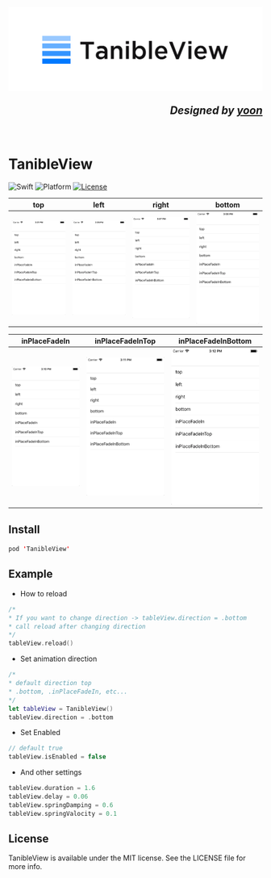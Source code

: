 ![imgTitleLogo](https://github.com/dokgi88/dokgi88.github.io/blob/master/_images/TanibleView/imgTitleLogo.png?raw=true)
_<p align="right"> Designed by [yoon](https://www.behance.net/dusqkq02639) </p>_
-
<br/>

# TanibleView

![Swift](https://img.shields.io/badge/Swift-5.0-orange.svg)
![Platform](https://img.shields.io/badge/Platform-iOS-lightgrey.svg)
[![License](https://img.shields.io/badge/license-MIT-green.svg)](https://github.com/dokgi88/TanibleView/blob/master/LICENSE)

| top | left | right | bottom |
|:---:|:---:|:---:|:---:|
| ![top.gif](https://github.com/dokgi88/dokgi88.github.io/blob/master/_images/TanibleView/top.gif?raw=true) | ![left.gif](https://github.com/dokgi88/dokgi88.github.io/blob/master/_images/TanibleView/left.gif?raw=true) | ![right.gif](https://github.com/dokgi88/dokgi88.github.io/blob/master/_images/TanibleView/right.gif?raw=true) | ![bottom.gif](https://github.com/dokgi88/dokgi88.github.io/blob/master/_images/TanibleView/bottom.gif?raw=true) |

| inPlaceFadeIn | inPlaceFadeInTop | inPlaceFadeInBottom |
|:---:|:---:|:---:|
| ![inPlaceFadeIn.gif](https://github.com/dokgi88/dokgi88.github.io/blob/master/_images/TanibleView/inPlaceFadeIn.gif?raw=true) | ![inPlaceFadeInTop.gif](https://github.com/dokgi88/dokgi88.github.io/blob/master/_images/TanibleView/inPlaceFadeInTop.gif?raw=true) | ![inPlaceFadeInBottom.gif](https://github.com/dokgi88/dokgi88.github.io/blob/master/_images/TanibleView/inPlaceFadeInBottom.gif?raw=true) |

## Install

```swift
pod 'TanibleView'
```

## Example

* How to reload
```swift
/*
* If you want to change direction -> tableView.direction = .bottom
* call reload after changing direction
*/
tableView.reload()
```

* Set animation direction
```swift
/* 
* default direction top
* .bottom, .inPlaceFadeIn, etc...
*/ 
let tableView = TanibleView()
tableView.direction = .bottom
```

* Set Enabled
```swift
// default true
tableView.isEnabled = false
```

* And other settings
```swift
tableView.duration = 1.6
tableView.delay = 0.06
tableView.springDamping = 0.6
tableView.springValocity = 0.1
```

## License

TanibleView is available under the MIT license. See the LICENSE file for more info.
